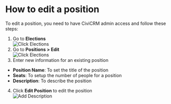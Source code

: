 # How to edit a position

To edit a position, you need to have CiviCRM admin access and follow these steps:

1. Go to **Elections**  
![Click Elections](images/admin_election/01.gif)  
2. Go to **Positions > Edit**  
![Click Elections](images/admin_edit/01.gif)  
3. Enter new information for an existing position  
-  **Position Name**: To set the title of the position  
-  **Seats**: To setup the number of people for a position  
-  **Description**: To describe the position  
4. Click **Edit Position** to edit the position  
![Add Description](images/admin_edit/02.gif)  





